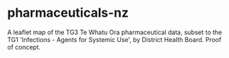 # pharmaceuticals-nz
A leaflet map of the TG3 Te Whatu Ora pharmaceutical data, subset to the TG1 'Infections - Agents for Systemic Use', by District Health Board. Proof of concept.
